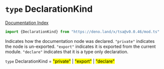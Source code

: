 # `type` DeclarationKind

[Documentation Index](../README.md)

```ts
import {DeclarationKind} from "https://deno.land/x/tsa@v0.0.46/mod.ts"
```

Indicates how the documentation node was declared. `"private"` indicates
the node is un-exported. `"export"` indicates it is exported from the current
module. `"declare"` indicates that it is a type only declaration.

`type` DeclarationKind = <mark>"private"</mark> | <mark>"export"</mark> | <mark>"declare"</mark>
